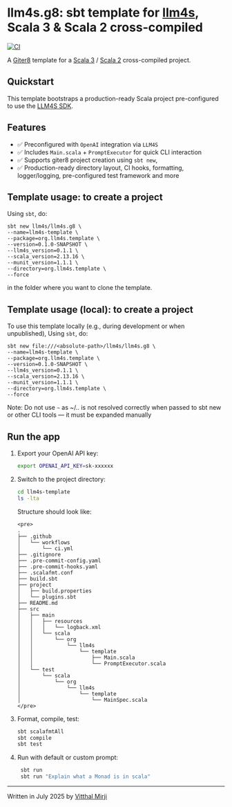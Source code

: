 llm4s.g8: sbt template for [llm4s], Scala 3 & Scala 2 cross-compiled
=================
[![CI](https://github.com/llm4s/llm4s/actions/workflows/release.yml/badge.svg)](https://github.com/llm4s/llm4s/actions/workflows/release.yml)

A [Giter8][g8] template for a [Scala 3] / [Scala 2] cross-compiled project.

Quickstart
----------
This template bootstraps a production-ready Scala project pre-configured to use the [LLM4S SDK](https://github.com/llm4s/llm4s).

Features
--------
- ✅ Preconfigured with `OpenAI` integration via `LLM4S`
- ✅ Includes `Main.scala` + `PromptExecutor` for quick CLI interaction
- ✅ Supports giter8 project creation using `sbt new`,
- ✅ Production-ready directory layout, CI hooks, formatting, logger/logging, pre-configured test framework and more

Template usage: to create a project
--------------
Using `sbt`, do:
```
sbt new llm4s/llm4s.g8 \
--name=llm4s-template \
--package=org.llm4s.template \
--version=0.1.0-SNAPSHOT \
--llm4s_version=0.1.1 \
--scala_version=2.13.16 \
--munit_version=1.1.1 \
--directory=org.llm4s.template \
--force
```
in the folder where you want to clone the template.

Template usage (local): to create a project
--------------
To use this template locally (e.g., during development or when unpublished),
Using `sbt`, do:
```
sbt new file:///<absolute-path>/llm4s/llm4s.g8 \
--name=llm4s-template \
--package=org.llm4s.template \
--version=0.1.0-SNAPSHOT \
--llm4s_version=0.1.1 \
--scala_version=2.13.16 \
--munit_version=1.1.1 \
--directory=org.llm4s.template \
--force
```
Note: Do not use `~` as  ~/.. is not resolved correctly when passed to sbt new or other CLI tools — it must be expanded manually

Run the app
-----------
1. Export your OpenAI API key:
   ```bash
   export OPENAI_API_KEY=sk-xxxxxx
   ```

2. Switch to the project directory:
   ```bash
   cd llm4s-template
   ls -lta
   ```
   Structure should look like:
   ```text
   <pre>
   .  
   ├── .github  
   │   └── workflows  
   │       └── ci.yml  
   ├── .gitignore  
   ├── .pre-commit-config.yaml  
   ├── .pre-commit-hooks.yaml  
   ├── .scalafmt.conf  
   ├── build.sbt  
   ├── project  
   │   ├── build.properties  
   │   └── plugins.sbt  
   ├── README.md  
   ├── src  
   │   ├── main  
   │   │   ├── resources  
   │   │   │   └── logback.xml  
   │   │   └── scala  
   │   │       └── org  
   │   │           └── llm4s  
   │   │               └── template  
   │   │                   ├── Main.scala  
   │   │                   └── PromptExecutor.scala  
   │   └── test  
   │       └── scala  
   │           └── org  
   │               └── llm4s  
   │                   └── template  
   │                       └── MainSpec.scala  
   </pre>
   ```


4. Format, compile, test:
   ```bash
   sbt scalafmtAll
   sbt compile
   sbt test
   ```
5. Run with default or custom prompt:
   ```bash
    sbt run
    sbt run "Explain what a Monad is in scala"
   ```
----------------
Written in July 2025 by [Vitthal Mirji]

[g8]: http://www.foundweekends.org/giter8/
[llm4s]: https://github.com/llm4s/llm4s
[Scala 3]: https://dotty.epfl.ch/
[Scala 2]: https://www.scala-lang.org/
[Vitthal Mirji]: https://github.com/vim89